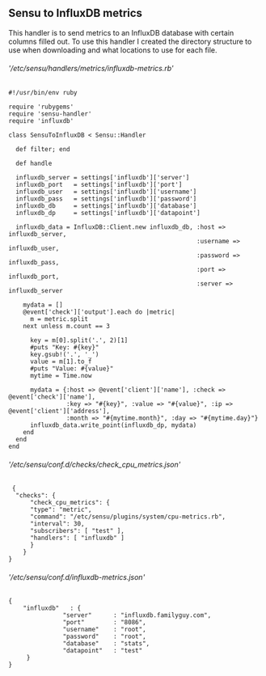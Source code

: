 ## Sensu to InfluxDB metrics

This handler is to send metrics to an InfluxDB database with certain columns filled out.
To use this handler I created the directory structure to use when downloading and what 
locations to use for each file.


###### '/etc/sensu/handlers/metrics/influxdb-metrics.rb'
```
#!/usr/bin/env ruby

require 'rubygems'
require 'sensu-handler'
require 'influxdb'

class SensuToInfluxDB < Sensu::Handler

  def filter; end

  def handle

  influxdb_server = settings['influxdb']['server']
  influxdb_port   = settings['influxdb']['port']
  influxdb_user   = settings['influxdb']['username']
  influxdb_pass   = settings['influxdb']['password']
  influxdb_db     = settings['influxdb']['database']
  influxdb_dp     = settings['influxdb']['datapoint']

  influxdb_data = InfluxDB::Client.new influxdb_db, :host => influxdb_server,
                                                    :username => influxdb_user,
                                                    :password => influxdb_pass,
                                                    :port => influxdb_port,
                                                    :server => influxdb_server
      
    mydata = []
    @event['check']['output'].each do |metric|
      m = metric.split
    next unless m.count == 3

      key = m[0].split('.', 2)[1]
      #puts "Key: #{key}"
      key.gsub!('.', '_')
      value = m[1].to_f
      #puts "Value: #{value}"
      mytime = Time.now

      mydata = {:host => @event['client']['name'], :check => @event['check']['name'], 
                :key => "#{key}", :value => "#{value}", :ip => @event['client']['address'], 
                :month => "#{mytime.month}", :day => "#{mytime.day}"}
      influxdb_data.write_point(influxdb_dp, mydata)
    end
  end
end
```


###### '/etc/sensu/conf.d/checks/check_cpu_metrics.json'
```
 {
  "checks": {
      "check_cpu_metrics": {
      "type": "metric",
      "command": "/etc/sensu/plugins/system/cpu-metrics.rb",
      "interval": 30,
      "subscribers": [ "test" ],
      "handlers": [ "influxdb" ]
      }
    }
}
```

###### '/etc/sensu/conf.d/influxdb-metrics.json'
```
{
    "influxdb"   : {
               "server"      : "influxdb.familyguy.com",
               "port"        : "8086",
               "username"    : "root",
               "password"    : "root",
               "database"    : "stats",
               "datapoint"   : "test"
     }
}
```
